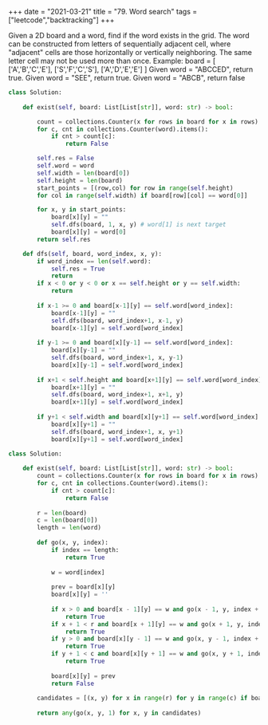 +++
date = "2021-03-21"
title = "79. Word search"
tags = ["leetcode","backtracking"]
+++

Given a 2D board and a word, find if the word exists in the grid.
The word can be constructed from letters of sequentially adjacent cell, where "adjacent" cells are those horizontally or vertically neighboring. The same letter cell may not be used more than once.
Example:
board = [ ['A','B','C','E'], ['S','F','C','S'], ['A','D','E','E'] ] Given word = "ABCCED", return true. Given word = "SEE", return true. Given word = "ABCB", return false


```py
class Solution:
    
    def exist(self, board: List[List[str]], word: str) -> bool:

        count = collections.Counter(x for rows in board for x in rows)
        for c, cnt in collections.Counter(word).items():
            if cnt > count[c]:
                return False

        self.res = False
        self.word = word
        self.width = len(board[0])
        self.height = len(board)
        start_points = [(row,col) for row in range(self.height) 
        for col in range(self.width) if board[row][col] == word[0]]

        for x, y in start_points:
            board[x][y] = ""
            self.dfs(board, 1, x, y) # word[1] is next target
            board[x][y] = word[0]
        return self.res

    def dfs(self, board, word_index, x, y):
        if word_index == len(self.word):
            self.res = True
            return
        if x < 0 or y < 0 or x == self.height or y == self.width:
            return
        
        if x-1 >= 0 and board[x-1][y] == self.word[word_index]:
            board[x-1][y] = ""
            self.dfs(board, word_index+1, x-1, y)
            board[x-1][y] = self.word[word_index]
        
        if y-1 >= 0 and board[x][y-1] == self.word[word_index]:
            board[x][y-1] = ""
            self.dfs(board, word_index+1, x, y-1)
            board[x][y-1] = self.word[word_index]
        
        if x+1 < self.height and board[x+1][y] == self.word[word_index]:
            board[x+1][y] = ""
            self.dfs(board, word_index+1, x+1, y)
            board[x+1][y] = self.word[word_index]
        
        if y+1 < self.width and board[x][y+1] == self.word[word_index]:
            board[x][y+1] = ""
            self.dfs(board, word_index+1, x, y+1)
            board[x][y+1] = self.word[word_index]
```

```py
class Solution:
    
    def exist(self, board: List[List[str]], word: str) -> bool:
        count = collections.Counter(x for rows in board for x in rows)
        for c, cnt in collections.Counter(word).items():
            if cnt > count[c]:
                return False
            
        r = len(board)
        c = len(board[0])
        length = len(word)
        
        def go(x, y, index):
            if index == length:
                return True
            
            w = word[index]
            
            prev = board[x][y]
            board[x][y] = '' 
            
            if x > 0 and board[x - 1][y] == w and go(x - 1, y, index + 1):
                return True
            if x + 1 < r and board[x + 1][y] == w and go(x + 1, y, index + 1):
                return True
            if y > 0 and board[x][y - 1] == w and go(x, y - 1, index + 1):
                return True
            if y + 1 < c and board[x][y + 1] == w and go(x, y + 1, index + 1):
                return True
            
            board[x][y] = prev
            return False
        
        candidates = [(x, y) for x in range(r) for y in range(c) if board[x][y] == word[0]]
        
        return any(go(x, y, 1) for x, y in candidates)

```

